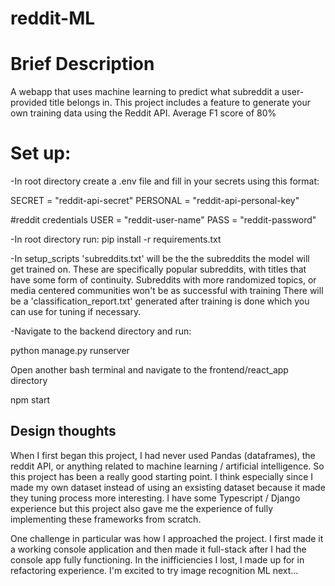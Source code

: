 # reddit-ML
<h1>Brief Description</h1>
A webapp that uses machine learning to predict what subreddit a user-provided title belongs in.
This project includes a feature to generate your own training data using the Reddit API. 
Average F1 score of 80%

<h1>Set up:</h1>
-In root directory create a .env file and fill in your secrets using this format:

SECRET = "reddit-api-secret"
PERSONAL = "reddit-api-personal-key"

#reddit credentials
USER = "reddit-user-name"
PASS = "reddit-password"

-In root directory run: pip install -r requirements.txt

-In setup_scripts 'subreddits.txt' will be the the subreddits the model will get trained on. These are specifically popular subreddits,
with titles that have some form of continuity. Subreddits with more randomized topics, or media centered communities won't be as successful with training
There will be a 'classification_report.txt' generated after training is done which you can use for tuning if necessary.

-Navigate to the backend directory and run:

python manage.py runserver

Open another bash terminal and navigate to the frontend/react_app directory

npm start


<h2>Design thoughts</h2>
When I first began this project, I had never used Pandas (dataframes), the reddit API, or anything related to machine learning / artificial intelligence. 
So this project has been a really good starting point. I think especially since I made my own dataset instead of using an exsisting dataset because it made
they tuning process more interesting. I have some Typescript / Django experience but this project also gave me the experience of fully implementing these frameworks from scratch. 

One challenge in particular was how I approached the project. I first made it a working console application and then made it full-stack after I had the console app fully functioning. In the inifficiencies I lost, I made up for in refactoring experience. I'm excited to try image recognition ML next... 